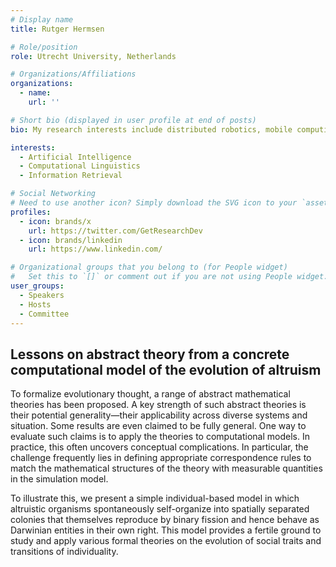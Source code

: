```yaml
---
# Display name
title: Rutger Hermsen

# Role/position
role: Utrecht University, Netherlands

# Organizations/Affiliations
organizations:
  - name: 
    url: ''

# Short bio (displayed in user profile at end of posts)
bio: My research interests include distributed robotics, mobile computing and programmable matter.

interests:
  - Artificial Intelligence
  - Computational Linguistics
  - Information Retrieval

# Social Networking
# Need to use another icon? Simply download the SVG icon to your `assets/media/icons/` folder.
profiles:
  - icon: brands/x
    url: https://twitter.com/GetResearchDev
  - icon: brands/linkedin
    url: https://www.linkedin.com/

# Organizational groups that you belong to (for People widget)
#   Set this to `[]` or comment out if you are not using People widget.
user_groups:
  - Speakers
  - Hosts
  - Committee
---
```


<h2>Lessons on abstract theory from a concrete computational model of the evolution of altruism</h2>

To formalize evolutionary thought, a range of abstract mathematical theories has been proposed. A key strength of such abstract theories is their potential generality—their applicability across diverse systems and situation.  Some results are even claimed to be fully general.  One way to evaluate such claims is to apply the theories to computational models. In practice, this often uncovers conceptual complications.  In particular, the challenge frequently lies in defining appropriate correspondence rules to match the mathematical structures of the theory with measurable quantities in the simulation model.
 
To illustrate this, we present a simple individual-based model in which altruistic organisms spontaneously self-organize into spatially separated colonies that themselves reproduce by binary fission and hence behave as Darwinian entities in their own right.  This model provides a fertile ground to study and apply various formal theories on the evolution of social traits and transitions of individuality.


